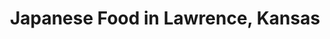 ---
active: true
description: Japanese restaurants offering curbside, takeout, and delivery food in
  Lawrence, Kansas
name: Japanese
sitemap: true
slug: japanese
title: Japanese Food in Lawrence, Kansas
---